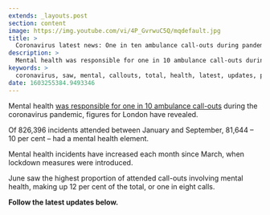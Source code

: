 ```yaml
--- 
extends: _layouts.post 
section: content 
image: https://img.youtube.com/vi/4P_GvrwuC5Q/mqdefault.jpg 
title: > 
  Coronavirus latest news: One in ten ambulance call-outs during pandemic were for mental health 
description: > 
  Mental health was responsible for one in 10 ambulance call-outs during the coronavirus pandemic, figures for London have revealed.Of 826,396 incidents attended between January and September, 81,644 – 10 per cent – had a mental health element.Mental health incidents have increased each month since March, when lockdown measures were introduced.June saw the highest proportion of attended call-outs involving mental health, making up 12 per cent of the total, or one in eight calls.Follow the latest updates below. 
keywords: > 
  coronavirus, saw, mental, callouts, total, health, latest, updates, pandemic, incidents, cent, revealedof, attended, ambulance 
date: 1603255384.9493346 
--- 
```

<div> 
<p>Mental health <a href="https://www.telegraph.co.uk/news/2020/10/21/one-ten-ambulance-call-outs-covid-pandemic-mental-health-reasons/">was&#160;responsible for one in 10 ambulance call-outs</a> during the coronavirus pandemic, figures for London have revealed.</p>
<p>Of 826,396 incidents attended between January and September, 81,644 &#8211; 10 per cent&#160;&#8211; had a mental health element.</p>
<p>Mental health&#160;incidents have increased each month since March, when lockdown measures were introduced.</p>
<p>June saw the highest proportion of attended call-outs involving mental health, making up 12 per cent of the total, or one in eight calls.</p>
<p><strong>Follow the latest updates below.</strong></p>
</div>